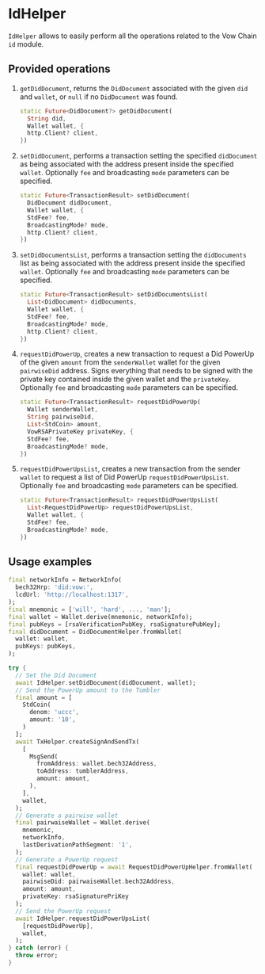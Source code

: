 # IdHelper

`IdHelper` allows to easily perform all the operations related to the Vow Chain `id` module.

## Provided operations

1. `getDidDocument`, returns the `DidDocument` associated with the given `did` and `wallet`, or `null` if no `DidDocument` was found.

    ```dart
    static Future<DidDocument?> getDidDocument(
      String did,
      Wallet wallet, {
      http.Client? client,
    })
    ```

2. `setDidDocument`, performs a transaction setting the specified `didDocument` as being associated with the address present inside the specified `wallet`. Optionally `fee` and broadcasting `mode` parameters can be specified.

    ```dart
    static Future<TransactionResult> setDidDocument(
      DidDocument didDocument,
      Wallet wallet, {
      StdFee? fee,
      BroadcastingMode? mode,
      http.Client? client,
    })
    ```

3. `setDidDocumentsList`, performs a transaction setting the `didDocuments` list as being associated with the address present inside the specified `wallet`. Optionally `fee` and broadcasting `mode` parameters can be specified.

    ```dart
    static Future<TransactionResult> setDidDocumentsList(
      List<DidDocument> didDocuments,
      Wallet wallet, {
      StdFee? fee,
      BroadcastingMode? mode,
      http.Client? client,
    })
    ```

4. `requestDidPowerUp`, creates a new transaction to request a Did PowerUp of the given `amount` from the `senderWallet` wallet for the given `pairwiseDid` address. Signs everything that needs to be signed with the private key contained inside the given wallet and the `privateKey`. Optionally `fee` and broadcasting `mode` parameters can be specified.

    ```dart
    static Future<TransactionResult> requestDidPowerUp(
      Wallet senderWallet,
      String pairwiseDid,
      List<StdCoin> amount,
      VowRSAPrivateKey privateKey, {
      StdFee? fee,
      BroadcastingMode? mode,
    })
    ```

5. `requestDidPowerUpsList`, creates a new transaction from the sender `wallet` to request a list of Did PowerUp `requestDidPowerUpsList`. Optionally `fee` and broadcasting `mode` parameters can be specified.

    ```dart
    static Future<TransactionResult> requestDidPowerUpsList(
      List<RequestDidPowerUp> requestDidPowerUpsList,
      Wallet wallet, {
      StdFee? fee,
      BroadcastingMode? mode,
    })
    ```

## Usage examples

```dart
final networkInfo = NetworkInfo(
  bech32Hrp: 'did:vow:',
  lcdUrl: 'http://localhost:1317',
);
final mnemonic = ['will', 'hard', ..., 'man'];
final wallet = Wallet.derive(mnemonic, networkInfo);
final pubKeys = [rsaVerificationPubKey, rsaSignaturePubKey];
final didDocument = DidDocumentHelper.fromWallet(
  wallet: wallet,
  pubKeys: pubKeys,
);

try {
  // Set the Did Document
  await IdHelper.setDidDocument(didDocument, wallet);
  // Send the PowerUp amount to the Tumbler
  final amount = [
    StdCoin(
      denom: 'uccc',
      amount: '10',
    )
  ];
  await TxHelper.createSignAndSendTx(
    [
      MsgSend(
        fromAddress: wallet.bech32Address,
        toAddress: tumblerAddress,
        amount: amount,
      ),
    ],
    wallet,
  );
  // Generate a pairwise wallet
  final pairwaiseWallet = Wallet.derive(
    mnemonic,
    networkInfo,
    lastDerivationPathSegment: '1',
  );
  // Generate a PowerUp request
  final requestDidPowerUp = await RequestDidPowerUpHelper.fromWallet(
    wallet: wallet,
    pairwiseDid: pairwaiseWallet.bech32Address,
    amount: amount,
    privateKey: rsaSignaturePriKey
  );
  // Send the PowerUp request
  await IdHelper.requestDidPowerUpsList(
    [requestDidPowerUp],
    wallet,
  );
} catch (error) {
  throw error;
}
```

